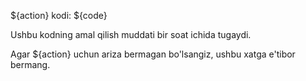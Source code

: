 ${action} kodi: ${code}

Ushbu kodning amal qilish muddati bir soat ichida tugaydi.

Agar ${action} uchun ariza bermagan bo'lsangiz, ushbu xatga e'tibor bermang.
